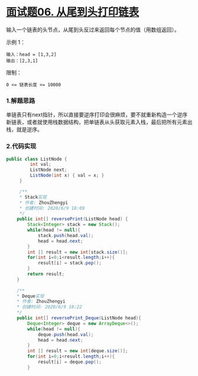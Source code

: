 # [面试题06. 从尾到头打印链表](https://leetcode-cn.com/problems/cong-wei-dao-tou-da-yin-lian-biao-lcof/)

输入一个链表的头节点，从尾到头反过来返回每个节点的值（用数组返回）。

 

示例 1：

```
输入：head = [1,3,2]
输出：[2,3,1]
```

限制：

```
0 <= 链表长度 <= 10000
```

### 1.解题思路

单链表只有next指针，所以直接要逆序打印会很麻烦，要不就重新构造一个逆序新链表，或者就使用栈数据结构，把单链表从头获取元素入栈，最后把所有元素出栈，就是逆序。

### 2.代码实现

```java
public class ListNode {
         int val;
         ListNode next;
         ListNode(int x) { val = x; }
     }

     /**
     * Stack实现
     * 作者: ZhouZhengyi
     * 创建时间: 2020/6/9 18:09
     */
    public int[] reversePrint(ListNode head) {
        Stack<Integer> stack = new Stack();
        while(head != null){
            stack.push(head.val);
            head = head.next;
        }
        int [] result = new int[stack.size()];
        for(int i=0;i<result.length;i++){
            result[i] = stack.pop();
        }
        return result;
    }
    
    /**
    * Deque实现
    * 作者: ZhouZhengyi
    * 创建时间: 2020/6/9 18:22
    */
    public int[] reversePrint_Deque(ListNode head){
        Deque<Integer> deque = new ArrayDeque<>();
        while(head != null){
            deque.push(head.val);
            head = head.next;
        }
        int [] result = new int[deque.size()];
        for(int i=0;i<result.length;i++){
            result[i] = deque.pop();
        }
        
```





